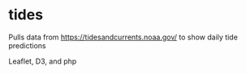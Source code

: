 # tides
Pulls data from https://tidesandcurrents.noaa.gov/ to show daily tide predictions

Leaflet, D3, and php

